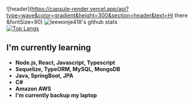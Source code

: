 ![header](https://capsule-render.vercel.app/api?type=wave&color=gradient&height=300&section=header&text=Hi there &fontSize=90)
![leewonje418's github stats](https://github-readme-stats.vercel.app/api?username=leewonje418&count_private=true)
<br>
[![Top Langs](https://github-readme-stats.vercel.app/api/top-langs/?username=leewonje418&layout=compact)](https://github.com/anuraghazra/github-readme-stats)
<b><h2>I'm currently learning</h2>
  - Node.js, React, Javascript, Typescript
  - Sequelize, TypeORM, MySQL, MongoDB
  - Java, SpringBoot, JPA
  - C#
  - Amazon AWS
  - I'm currently backup my laptop
